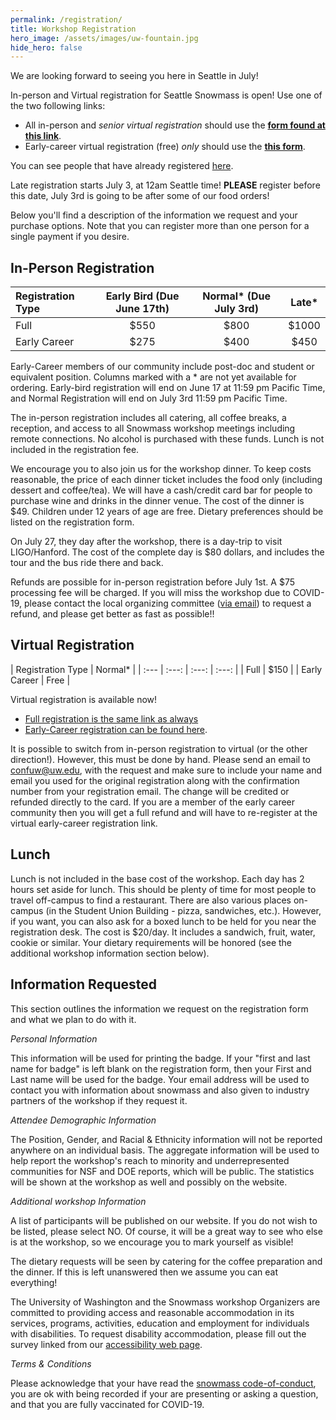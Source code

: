 ```yaml
---
permalink: /registration/
title: Workshop Registration
hero_image: /assets/images/uw-fountain.jpg
hide_hero: false
---
```


We are looking forward to seeing you here in Seattle in July!

In-person and Virtual registration for Seattle Snowmass is open! Use one of the two following links:

* All in-person and _senior virtual registration_ should use the **[form found at this link](https://cvent.me/vz43ry)**.
* Early-career virtual registration (free) _only_ should use the **[this form](https://docs.google.com/forms/d/1ydq7d4wuUdmVjdotEaxqCMhAOECUTSCUPlCmB8_gEnQ/edit)**.

You can see people that have already registered [here](/participantList/).

Late registration starts July 3, at 12am Seattle time! **PLEASE** register before this date, July 3rd is going to be after some of our food orders!

Below you'll find a description of the information we request and your purchase options. Note that you can register more than one person for a single payment if you desire.

## In-Person Registration

| Registration Type | Early Bird (Due June 17th) | Normal* (Due July 3rd) | Late* |
| :--- | :---: | :---: | :---: |
| Full | $550 | $800 | $1000 |
| Early Career | $275 | $400 | $450 |

Early-Career members of our community include post-doc and student or equivalent position. Columns marked with a * are not yet available for ordering. Early-bird registration will end on June 17 at 11:59 pm Pacific Time, and Normal Registration will end on July 3rd 11:59 pm Pacific Time.

The in-person registration includes all catering, all coffee breaks, a reception, and access to all Snowmass workshop meetings including remote connections. No alcohol is purchased with these funds. Lunch is not included in the registration fee.

We encourage you to also join us for the workshop dinner. To keep costs reasonable, the price of each dinner ticket includes the food only (including dessert and coffee/tea). We will have a cash/credit card bar for people to purchase wine and drinks in the dinner venue. The cost of the dinner is $49. Children under 12 years of age are free. Dietary preferences should be listed on the registration form.

On July 27, they day after the workshop, there is a day-trip to visit LIGO/Hanford. The cost of the complete day is $80 dollars, and includes the tour and the bus ride there and back.

Refunds are possible for in-person registration before July 1st. A $75 processing fee will be charged. If you will miss the workshop due to COVID-19, please contact the local organizing committee ([via email](mailto:snowmass-loc2022@uw.edu)) to request a refund, and please get better as fast as possible!!

## Virtual Registration

| Registration Type | Normal* |
| :--- | :---: | :---: | :---: |
| Full | $150 |
| Early Career | Free |

Virtual registration is available now!

* [Full registration is the same link as always](https://cvent.me/vz43ry)
* [Early-Career registration can be found here](https://docs.google.com/forms/d/1ydq7d4wuUdmVjdotEaxqCMhAOECUTSCUPlCmB8_gEnQ/edit).

It is possible to switch from in-person registration to virtual (or the other direction!). However, this must be done by hand. Please send an email to [confuw@uw.edu](mailto:confuw@uw.edu), with the request and make sure to include your name and email you used for the original registration along with the confirmation number from your registration email. The change will be credited or refunded directly to the card. If you are a member of the early career community then you will get a full refund and will have to re-register at the virtual early-career registration link.

## Lunch

Lunch is not included in the base cost of the workshop. Each day has 2 hours set aside for lunch. This should be plenty of time for most people to travel off-campus to find a restaurant. There are also various places on-campus (in the Student Union Building - pizza, sandwiches, etc.). However, if you want, you can also ask for a boxed lunch to be held for you near the registration desk. The cost is $20/day. It includes a sandwich, fruit, water, cookie or similar. Your dietary requirements will be honored (see the additional workshop information section below).

## Information Requested

This section outlines the information we request on the registration form and what we plan to do with it.

*Personal Information*

This information will be used for printing the badge. If your "first and last name for badge" is left blank on the registration form, then your First and Last name will be used for the badge. Your email address will be used to contact you with information about snowmass and also given to industry partners of the workshop if they request it.

*Attendee Demographic Information*

The Position, Gender, and Racial & Ethnicity information will not be reported anywhere on an individual basis. The aggregate information will be used to help report the workshop's reach to minority and underrepresented communities for NSF and DOE reports, which will be public. The statistics will be shown at the workshop as well and possibly on the website.

*Additional workshop Information*

A list of participants will be published on our website. If you do not wish to be listed, please select NO. Of course, it will be a great way to see who else is at the workshop, so we encourage you to mark yourself as visible!

The dietary requests will be seen by catering for the coffee preparation and the dinner. If this is left unanswered then we assume you can eat everything!

The University of Washington and the Snowmass workshop Organizers are committed to providing access and reasonable accommodation in its services, programs, activities, education and employment for individuals with disabilities. To request disability accommodation, please fill out the survey linked from our [accessibility web page](http://seattlesnowmass2021.net/accessibility/).

*Terms & Conditions*

Please acknowledge that your have read the [snowmass code-of-conduct](http://seattlesnowmass2021.net/codeofconduct/), you are ok with being recorded if your are presenting or asking a question, and that you are fully vaccinated for COVID-19.
